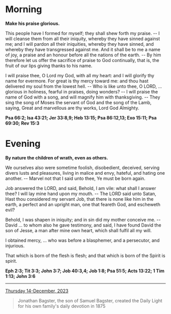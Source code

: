 # Morning

**Make his praise glorious.**
 
This people have I formed for myself; they shall shew forth my praise. -- I will cleanse them from all their iniquity, whereby they have sinned against me; and I will pardon all their iniquities, whereby they have sinned, and whereby they have transgressed against me. And it shall be to me a name of joy, a praise and an honour before all the nations of the earth. -- By him therefore let us offer the sacrifice of praise to God continually, that is, the fruit of our lips giving thanks to his name.
 
I will praise thee, O Lord my God, with all my heart: and I will glorify thy name for evermore. For great is thy mercy toward me: and thou hast delivered my soul from the lowest hell. -- Who is like unto thee, O LORD, ... glorious in holiness, fearful in praises, doing wonders? -- I will praise the name of God with a song, and will magnify him with thanksgiving. -- They sing the song of Moses the servant of God and the song of the Lamb, saying, Great and marvellous are thy works, Lord God Almighty.  

**Psa 66:2; Isa 43:21; Jer 33:8,9; Heb 13:15; Psa 86:12,13; Exo 15:11; Psa 69:30; Rev 15:3**

# Evening

**By nature the children of wrath, even as others.**
 
We ourselves also were sometime foolish, disobedient, deceived, serving divers lusts and pleasures, living in malice and envy, hateful, and hating one another. -- Marvel not that I said unto thee, Ye must be born again.
 
Job answered the LORD, and said, Behold, I am vile: what shall I answer thee? I will lay mine hand upon my mouth. -- The LORD said unto Satan, Hast thou considered my servant Job, that there is none like him in the earth, a perfect and an upright man, one that feareth God, and escheweth evil?
 
Behold, I was shapen in iniquity; and in sin did my mother conceive me. -- David ... to whom also he gave testimony, and said, I have found David the son of Jesse, a man after mine own heart, which shall fulfil all my will.
 
I obtained mercy, ... who was before a blasphemer, and a persecutor, and injurious.
 
That which is born of the flesh is flesh; and that which is born of the Spirit is spirit.  

**Eph 2:3; Tit 3:3; John 3:7; Job 40:3,4; Job 1:8; Psa 51:5; Acts 13:22; 1 Tim 1:13; John 3:6**

---

[Thursday 14-December, 2023](https://t.me/s/daily_light)

> Jonathan Bagster, the son of Samuel Bagster, created the Daily Light for his own family's daily devotion in 1875

